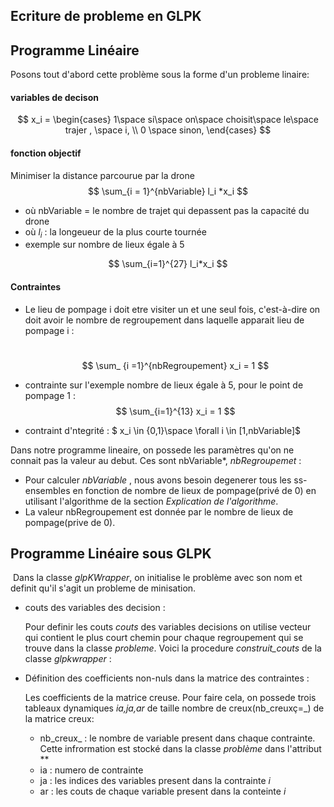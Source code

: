 ## Ecriture de probleme en GLPK

## Programme Linéaire

Posons tout d'abord cette problème sous la forme d'un  probleme linaire:

#### variables de  decison


$$
x_i = \begin{cases}  1\space si\space on\space choisit\space le\space trajer , \space i,  \\ 0 \space sinon, \end{cases}
$$

#### fonction objectif

Minimiser la distance parcourue par la drone 
$$
\sum_{i = 1}^{nbVariable}  l_i *x_i
$$

- où nbVariable = le nombre de trajet qui depassent pas la capacité du drone
- où $l_i$ :  la longeueur de la plus courte tournée
- exemple sur nombre de lieux égale à 5
  ​

$$
\sum_{i=1}^{27} l_i*x_i
$$

#### Contraintes

- Le lieu de pompage i doit etre visiter un et une seul fois, c'est-à-dire on doit avoir le nombre de regroupement dans laquelle apparait lieu de pompage i :

  ​
  $$
  \sum_ {i =1}^{nbRegroupement} x_i = 1
  $$

- contrainte sur l'exemple nombre de lieux égale à 5, pour le point de pompage 1 :
  $$
  \sum_{i=1}^{13} x_i = 1
  $$

- contraint d'ntegrité :
  $ x_i \in \{0,1\}\space \forall i \in [1,nbVariable]$  


Dans notre programme lineaire, on possede les paramètres qu'on ne connait pas  la valeur au debut. Ces sont  nbVariable*, *nbRegroupemet* : 

- Pour calculer *nbVariable* , nous avons besoin degenerer tous les ss-ensembles en fonction de nombre de lieux de pompage(privé de 0) en utilisant l'algorithme de la section *Explication de l'algorithme*. 
- La valeur nbRegroupement est donnée par le nombre de lieux de pompage(prive de 0).

## Programme Linéaire sous GLPK

​	Dans la classe *glpKWrapper*, on initialise le problème avec son nom et definit qu'il s'agit un probleme de minisation. 

- couts des variables des decision :

  Pour definir les couts *couts* des variables decisions on utilise vecteur qui contient le plus court chemin pour chaque regroupement qui se trouve dans la classe *probleme*. Voici la procedure *construit_couts* de la classe *glpkwrapper* :

- Définition des coefficients non-nuls dans la matrice des contraintes :

  Les coefficients de la matrice creuse. Pour faire cela, on possede trois tableaux dynamiques *ia,ja,ar*  de taille nombre de creux(nb_creuxç=_) de la matrice creux:

  - nb_creux_ : le nombre de  variable present dans chaque contrainte. Cette infrormation est  stocké dans la classe *problème* dans l'attribut ** 
  - ia :  numero de contrainte 
  - ja : les indices des variables present dans la contrainte *i*
  - ar : les couts  de chaque variable present dans la conteinte *i*

  ​

  ​	
